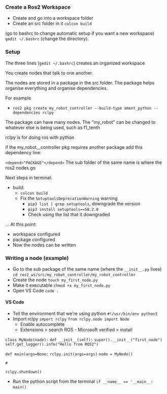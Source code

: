 ### Create a Ros2 Workspace

- Create and go into a workspace folder
- Create an src folder in it
`colcon build`

(go to bashrc to change automatic setup if you want a new workspace)
`gedit ~/.bashrc` (change the directory).

### Setup

The three lines (`gedit ~/.bashrc`) creates an organized workspace

You create nodes that talk to one another.

The nodes are stored in a package in the src folder. The package helps organise everything and organise dependencies.

For example
- `ros2 pkg create my_robot_controller --build-type ament_python --dependencies rclpy`

The package can have many nodes. The "my_robot" can be changed to whatever else is being used, such as f1_tenth

rclpy is for doing ros with python

if the my_robot__controller pkg requires another package add this dependency line:

`<depend>"PACKAGE"</depend>`
The sub folder of the same name is where the ros2 nodes go

Next steps in terminal:
- build:
	- `colcon build`
	- Fix the `SetuptoolsDeprecationWarning` warning
		- `pip3 list | grep setuptools`, downgrade the version
		- `pip3 install setuptools==58.2.0`
		- Check using the list that it downgraded

... At this point:
- workspace configured
- package configured
- Now the nodes can be written

### Writing a node (example)

- Go to the sub package of the same name (where the `__init__.py` lives)
`cd ros2_ws/src/my_robot_controller/my_robot_controller`
- Create the node
`touch my_first_node.py`
- Make it executable
`chmod +x my_first_node.py`
- Open VS Code
`code .`

#### VS Code

- Tell the environment that we're using python
`#!/usr/bin/env python3`
- Import rclpy
`import rclpy`
`from rclpy.node import Node`
	- Enable autocomplete
	- Extensions > search ROS - Microsoft verified > install

`class MyNode(node):`
	`def __init__(self):`
		`super().__init__("first_node")`
		`self.get_logger().info("Hello from ROS2")`

`def main(args=None:`
	`rclpy.init(args=args)`
	`node = MyNode()`
	
	#

	rclpy.shutdown()
- Run the python script from the terminal
`if __name__ == '__main__:`
	`main()`